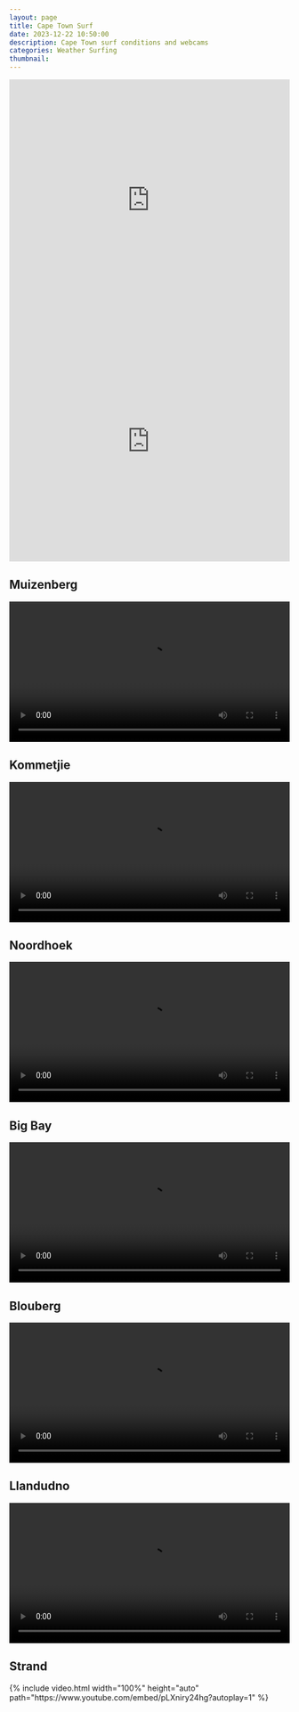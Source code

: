 ```yaml
---
layout: page
title: Cape Town Surf
date: 2023-12-22 10:50:00
description: Cape Town surf conditions and webcams
categories: Weather Surfing
thumbnail: 
---
```


<div class="row justify-content-sm-center">
    <div class="col-sm-6 mt-3 mt-md-0">
        <iframe width="100%" height="433" src="https://embed.windy.com/embed2.html?lat=-34.064&lon=18.572&detailLat=-34.049&detailLon=18.481&width=380&height=433&zoom=9&level=surface&overlay=wind&product=ecmwf&menu=&message=true&marker=&calendar=now&pressure=&type=map&location=coordinates&detail=&metricWind=default&metricTemp=default&radarRange=-1" frameborder="0"></iframe>
    </div>
    <div class="col-sm-6 mt-3 mt-md-0">
        <iframe width="100%" height="433" src="https://embed.windy.com/embed2.html?lat=-34.064&lon=18.572&detailLat=-34.049&detailLon=18.481&width=380&height=433&zoom=9&level=surface&overlay=swell1&product=ecmwfWaves&menu=&message=true&marker=&calendar=now&pressure=&type=map&location=coordinates&detail=&metricWind=default&metricTemp=default&radarRange=-1" frameborder="0"></iframe>
    </div>
</div>  

## Muizenberg
<div class="row mt-3">
    <div class="col-sm mt-3 mt-md-0">
        <video width="100%" height="auto" controls preload="auto">
            <source src="https://live-sec.streamworks.co.za/oceaneye/oceaneye45.stream/playlist_dvr.m3u8" type="application/x-mpegURL">
        </video>
    </div>
</div>  

## Kommetjie
<div class="row mt-3">
    <div class="col-sm mt-3 mt-md-0">
        <video width="100%" height="auto" controls preload="auto">
            <source src="https://live-sec.streamworks.video/oceaneye/oceaneye49.stream/playlist.m3u8" type="application/x-mpegURL">
        </video>
    </div>
</div>  

## Noordhoek
<div class="row mt-3">
    <div class="col-sm mt-3 mt-md-0">
        <video width="100%" height="auto" controls preload="auto">
            <source src="https://live-sec.streamworks.video/oceaneye/oceaneye30.stream/playlist.m3u8" type="application/x-mpegURL">
        </video>
    </div>
</div>  

## Big Bay
<div class="row mt-3">
    <div class="col-sm mt-3 mt-md-0">
        <video width="100%" height="auto" controls preload="auto">
            <source src="https://live-sec.streamworks.video/oceaneye/oceaneye12.stream/playlist.m3u8" type="application/x-mpegURL">
        </video>
    </div>
</div>  

## Blouberg
<div class="row mt-3">
    <div class="col-sm mt-3 mt-md-0">
        <video width="100%" height="auto" controls preload="auto">
            <source src="https://live-sec.streamworks.video/oceaneye/oceaneye11.stream/playlist.m3u8" type="application/x-mpegURL">
        </video>
    </div>
</div>  

## Llandudno
<div class="row mt-3">
    <div class="col-sm mt-3 mt-md-0">
        <video width="100%" height="auto" controls preload="auto">
            <source src="https://cams.cdn-surfline.com/cdn-int/za-llandudno/playlist.m3u8" type="application/x-mpegURL">
        </video>
    </div>
</div>   

## Strand
<div class="row mt-3">
    <div class="col-sm mt-3 mt-md-0">
        {% include video.html width="100%" height="auto" path="https://www.youtube.com/embed/pLXniry24hg?autoplay=1" %}
    </div>
</div>
